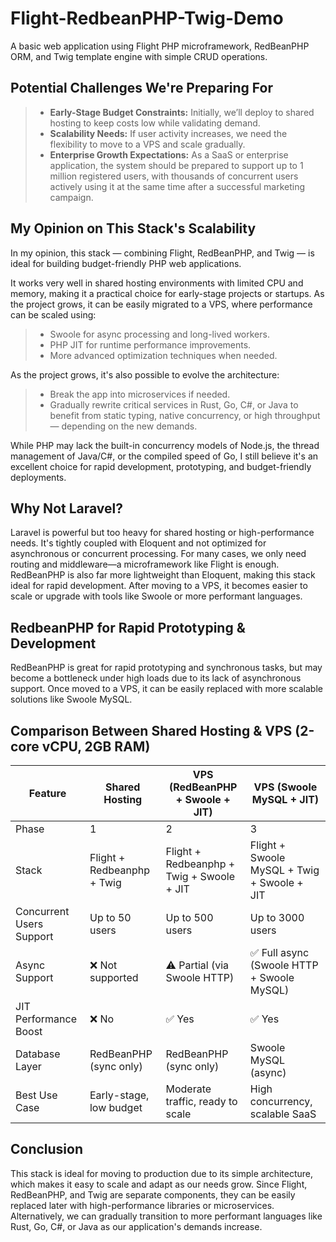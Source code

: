 # Flight-RedbeanPHP-Twig-Demo
A basic web application using Flight PHP microframework, RedBeanPHP ORM, and Twig template engine with simple CRUD operations.

## Potential Challenges We're Preparing For
> - **Early-Stage Budget Constraints:** Initially, we’ll deploy to shared hosting to keep costs low while validating demand.
> - **Scalability Needs:** If user activity increases, we need the flexibility to move to a VPS and scale gradually.
> - **Enterprise Growth Expectations:** As a SaaS or enterprise application, the system should be prepared to support up to 1 million registered users, with thousands of concurrent users actively using it at the same time after a successful marketing campaign.

## My Opinion on This Stack's Scalability
In my opinion, this stack — combining Flight, RedBeanPHP, and Twig — is ideal for building budget-friendly PHP web applications.

It works very well in shared hosting environments with limited CPU and memory, making it a practical choice for early-stage projects or startups. As the project grows, it can be easily migrated to a VPS, where performance can be scaled using:
> - Swoole for async processing and long-lived workers.
> - PHP JIT for runtime performance improvements.
> - More advanced optimization techniques when needed.

As the project grows, it's also possible to evolve the architecture:
> - Break the app into microservices if needed.
> - Gradually rewrite critical services in Rust, Go, C#, or Java to benefit from static typing, native concurrency, or high throughput — depending on the new demands.

While PHP may lack the built-in concurrency models of Node.js, the thread management of Java/C#, or the compiled speed of Go, I still believe it's an excellent choice for rapid development, prototyping, and budget-friendly deployments.

## Why Not Laravel?
Laravel is powerful but too heavy for shared hosting or high-performance needs. It's tightly coupled with Eloquent and not optimized for asynchronous or concurrent processing. For many cases, we only need routing and middleware—a microframework like Flight is enough. RedBeanPHP is also far more lightweight than Eloquent, making this stack ideal for rapid development. After moving to a VPS, it becomes easier to scale or upgrade with tools like Swoole or more performant languages.

## RedbeanPHP for Rapid Prototyping & Development
RedBeanPHP is great for rapid prototyping and synchronous tasks, but may become a bottleneck under high loads due to its lack of asynchronous support. Once moved to a VPS, it can be easily replaced with more scalable solutions like Swoole MySQL.

## Comparison Between Shared Hosting & VPS (2-core vCPU, 2GB RAM)
| Feature                  | Shared Hosting          | VPS (RedBeanPHP + Swoole + JIT)  | VPS (Swoole MySQL + JIT)        |
| ------------------------ | ----------------------- | -------------------------------- | ------------------------------- |
| Phase                    | 1                       | 2                                | 3                               |
| Stack                    | Flight + Redbeanphp + Twig | Flight + Redbeanphp + Twig + Swoole + JIT | Flight + Swoole MySQL + Twig + Swoole + JIT |
| Concurrent Users Support | Up to 50 users          | Up to 500 users                  | Up to 3000 users                |
| Async Support            | ❌ Not supported         | ⚠️ Partial (via Swoole HTTP)     | ✅ Full async (Swoole HTTP + Swoole MySQL)   |
| JIT Performance Boost    | ❌ No                    | ✅ Yes                            | ✅ Yes                           |
| Database Layer           | RedBeanPHP (sync only)  | RedBeanPHP (sync only)           | Swoole MySQL (async)            |
| Best Use Case            | Early-stage, low budget | Moderate traffic, ready to scale | High concurrency, scalable SaaS |

## Conclusion
This stack is ideal for moving to production due to its simple architecture, which makes it easy to scale and adapt as our needs grow. Since Flight, RedBeanPHP, and Twig are separate components, they can be easily replaced later with high-performance libraries or microservices. Alternatively, we can gradually transition to more performant languages like Rust, Go, C#, or Java as our application's demands increase.
